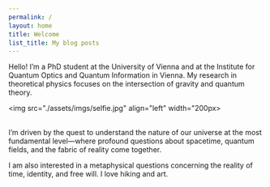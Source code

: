 ```yaml
---
permalink: /
layout: home
title: Welcome
list_title: My blog posts
---
```



Hello! I’m a PhD student at the University of Vienna and at the Institute for Quantum Optics and Quantum Information in Vienna. My research in theoretical physics focuses on the intersection of gravity and quantum theory. 

<img src="./assets/imgs/selfie.jpg" align="left" width="200px>

<br clear="left"/>
I’m driven by the quest to understand the nature of our universe at the most fundamental level—where profound questions about spacetime, quantum fields, and the fabric of reality come together.

I am also interested in a metaphysical questions concerning the reality of time, identity, and free will. I love hiking and art. 





